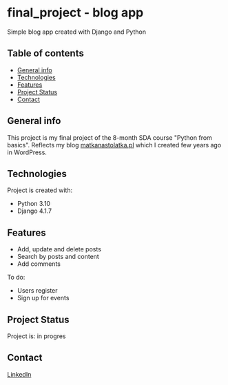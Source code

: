 # final_project - blog app
Simple blog app created with Django and Python

## Table of contents
* [General info](#general-info)
* [Technologies](#technologies)
* [Features](#features)
* [Project Status](#project-status)
* [Contact](#contact)

## General info
This project is my final project of the 8-month SDA course "Python from basics". Reflects my blog [matkanastolatka.pl](http://www.matkanastolatka.pl/) which I created few years ago in WordPress.
	
## Technologies
Project is created with:
* Python 3.10
* Django 4.1.7


## Features
- Add, update and delete posts
- Search by posts and content
- Add comments

To do:
- Users register
- Sign up for events

## Project Status
Project is: in progres

## Contact
[LinkedIn](https://www.linkedin.com/in/aneta-adaszynska/)


